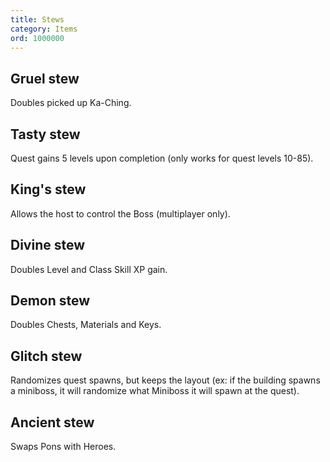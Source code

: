 ```yaml
---
title: Stews
category: Items
ord: 1000000
---
```


<section id="gruel-stew">

## Gruel stew
Doubles picked up Ka-Ching.
</section>
<section id="tasty-stew">

## Tasty stew
Quest gains 5 levels upon completion (only works for quest levels 10-85).
</section>
<section id="kings-stew">

## King's stew
Allows the host to control the Boss (multiplayer only).
</section>
<section id="divine-stew">

## Divine stew
Doubles Level and Class Skill XP gain.
</section>
<section id="demon-stew">

## Demon stew
Doubles Chests, Materials and Keys.
</section>
<section id="glitch-stew">

## Glitch stew
Randomizes quest spawns, but keeps the layout (ex: if the building spawns a miniboss, it will randomize what Miniboss it will spawn at the quest).
</section>
<section id="ancient-stew">

## Ancient stew
Swaps Pons with Heroes.
</section>